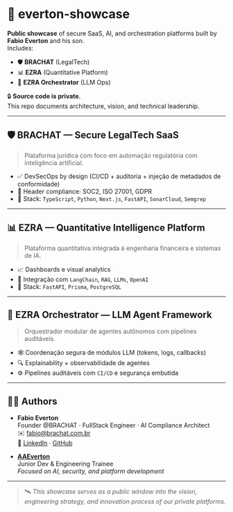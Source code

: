 # 🧰 everton-showcase

**Public showcase** of secure SaaS, AI, and orchestration platforms built by **Fabio Everton** and his son.  
Includes:

- 🛡️ **BRACHAT** (LegalTech)  
- 📊 **EZRA** (Quantitative Platform)  
- 🧠 **EZRA Orchestrator** (LLM Ops)

🔒 **Source code is private.**  
This repo documents architecture, vision, and technical leadership.

---

## 🛡️ BRACHAT — Secure LegalTech SaaS

> Plataforma jurídica com foco em automação regulatória com inteligência artificial.

- ✅ DevSecOps by design (CI/CD + auditoria + injeção de metadados de conformidade)  
- 🧩 Header compliance: SOC2, ISO 27001, GDPR  
- 🧱 Stack: `TypeScript`, `Python`, `Next.js`, `FastAPI`, `SonarCloud`, `Semgrep`

---

## 📊 EZRA — Quantitative Intelligence Platform

> Plataforma quantitativa integrada à engenharia financeira e sistemas de IA.

- 📈 Dashboards e visual analytics  
- 🧠 Integração com `LangChain`, `RAG`, `LLMs`, `OpenAI`  
- 💾 Stack: `FastAPI`, `Prisma`, `PostgreSQL`

---

## 🧠 EZRA Orchestrator — LLM Agent Framework

> Orquestrador modular de agentes autônomos com pipelines auditáveis.

- 🕸️ Coordenação segura de módulos LLM (tokens, logs, callbacks)  
- 🔍 Explainability + observabilidade de agentes  
- ⚙️ Pipelines auditáveis com `CI/CD` e segurança embutida

---

## 👨‍💻 Authors

- **Fabio Everton**  
  Founder @BRACHAT · FullStack Engineer · AI Compliance Architect  
  ✉️ [fabio@brachat.com.br](mailto:fabio@brachat.com.br)  
  🔗 [LinkedIn](https://linkedin.com/in/fabio-everton) · [GitHub](https://github.com/fabioeverton)

- **[AAEverton](https://github.com/AAEverton)**  
  Junior Dev & Engineering Trainee  
  *Focused on AI, security, and platform development*

---

> 🛰️ *This showcase serves as a public window into the vision, engineering strategy, and innovation process of our private platforms.*

